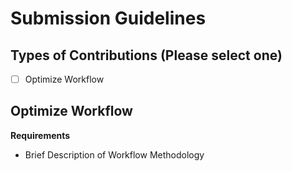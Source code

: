 # Submission Guidelines

## Types of Contributions (Please select one)

- [ ] Optimize Workflow

## Optimize Workflow

**Requirements**

- Brief Description of Workflow Methodology
